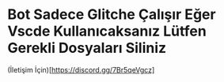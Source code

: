 # Bot Sadece Glitche Çalışır Eğer Vscde Kullanıcaksanız Lütfen Gerekli Dosyaları Siliniz
(İletişim İçin)[https://discord.gg/7Br5qeVgcz]